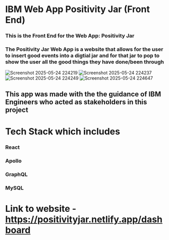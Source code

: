 # IBM Web App Positivity Jar (Front End)
### This is the Front End for the Web App: Positivity Jar 

### The Positivity Jar Web App is a website that allows for the user to insert good events into a digtial jar and for that jar to pop to show the user all the good things they have done/been through 

![Screenshot 2025-05-24 224219](https://github.com/user-attachments/assets/be6c4693-8ddf-4fe2-bd00-30cccb8cb17c)
![Screenshot 2025-05-24 224237](https://github.com/user-attachments/assets/4461b868-3b51-4a9a-99d2-67e99e3a82ce)
![Screenshot 2025-05-24 224249](https://github.com/user-attachments/assets/daf2a329-516d-446c-a47a-7517cf15f2b7)
![Screenshot 2025-05-24 224647](https://github.com/user-attachments/assets/4d1f2cf7-4160-4957-ad59-a31d82983c8b)

## This app was made with the the guidance of IBM Engineers who acted as stakeholders in this project 
# Tech Stack which includes
### React
### Apollo
### GraphQL
### MySQL
# Link to website - https://positivityjar.netlify.app/dashboard
